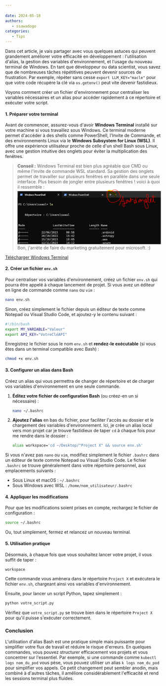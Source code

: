 ```yaml
---

date: 2024-05-18  
authors:  
   - ssawadogo  
categories:  
   - Tips  
---
```


Dans cet article, je vais partager avec vous quelques astuces qui peuvent grandement améliorer votre efficacité en développement : l'utilisation d'alias, la gestion des variables d'environnement, et l'usage du nouveau terminal de Windows. En tant que développeur ou data scientist, vous savez que de nombreuses tâches répétitives peuvent devenir sources de frustration. Par exemple, répéter sans cesse `export LLM_KEY="macle"` pour que votre code récupère la clé via `os.getenv()` peut vite devenir fastidieux.

Voyons comment créer un fichier d'environnement pour centraliser les variables nécessaires et un alias pour accéder rapidement à ce répertoire et exécuter votre script.
<!-- more -->


#### 1. Préparer votre terminal

Avant de commencer, assurez-vous d'avoir **Windows Terminal** installé sur votre machine si vous travaillez sous Windows. Ce terminal moderne permet d'accéder à des shells comme PowerShell, l'Invite de Commande, et des environnements Linux via le **Windows Subsystem for Linux (WSL)**. Il offre une expérience utilisateur proche de celle d'un shell Bash sous Linux, avec une gestion intuitive des onglets pour éviter la multiplication des fenêtres.

> **Conseil :** Windows Terminal est bien plus agréable que CMD ou même l'invite de commande WSL standard. Sa gestion des onglets permet de travailler sur plusieurs fenêtres en parallèle dans une seule interface. Plus besoin de jongler entre plusieurs fenêtres !
voici à quoi il ressemble :
![alt text](./alias_scripts_bash/terminae.PNG)
Bon, j'arrète de faire du marketing gratuitement pour microsoft. :)

[Télécharger Windows Terminal](https://apps.microsoft.com/detail/9n0dx20hk701?hl=en-US&gl=US)

#### 2. Créer un fichier `env.sh`

Pour centraliser vos variables d'environnement, créez un fichier `env.sh` qui pourra être appelé à chaque lancement de projet. Si vous avez un éditeur en ligne de commande comme `nano` ou `vim` :

```bash
nano env.sh
```

Sinon, créez simplement le fichier depuis un éditeur de texte comme Notepad ou Visual Studio Code, et ajoutez-y le contenu suivant :

```bash
#!/bin/bash
export MY_VARIABLE="Valeur"
export API_KEY="VotreCléAPI"
```

Enregistrez le fichier sous le nom `env.sh` et **rendez-le exécutable** (si vous êtes dans un terminal compatible avec Bash) :

```bash
chmod +x env.sh
```

#### 3. Configurer un alias dans Bash

Créez un alias qui vous permettra de changer de répertoire et de charger vos variables d'environnement en une seule commande.

1. **Éditez votre fichier de configuration Bash** (ou créez-en un si nécessaire) :

   ```bash
   nano ~/.bashrc
   ```

2. **Ajoutez l'alias** en bas du fichier, pour faciliter l'accès au dossier et le chargement des variables d'environnement. Ici, je crée un alias local vers mon projet car je trouve fastidieux de taper `cd` à chaque fois pour me rendre dans le dossier :

   ```bash
   alias workspace='cd ~/Desktop/"Project X" && source env.sh'
   ```

Si vous n'avez pas `nano` ou `vim`, modifiez simplement le fichier `.bashrc` dans un éditeur de texte comme Notepad ou Visual Studio Code. Le fichier `.bashrc` se trouve généralement dans votre répertoire personnel, aux emplacements suivants :
- Sous Linux et macOS : `~/.bashrc`
- Sous Windows avec WSL : `/home/nom_utilisateur/.bashrc`

#### 4. Appliquer les modifications

Pour que les modifications soient prises en compte, rechargez le fichier de configuration :

```bash
source ~/.bashrc
```

Ou, tout simplement, fermez et relancez un nouveau terminal.

#### 5. Utilisation pratique

Désormais, à chaque fois que vous souhaitez lancer votre projet, il vous suffit de taper :

```bash
workspace
```

Cette commande vous amènera dans le répertoire `Project X` et exécutera le fichier `env.sh`, chargeant ainsi vos variables d'environnement.

Ensuite, pour lancer un script Python, tapez simplement :

```bash
python votre_script.py
```

Vérifiez que `votre_script.py` se trouve bien dans le répertoire `Project X` pour qu'il puisse s'exécuter correctement.

### Conclusion

L'utilisation d'alias Bash est une pratique simple mais puissante pour simplifier votre flux de travail et réduire le risque d'erreurs. En quelques commandes, vous pouvez structurer efficacement vos projets et vous concentrer sur l'essentiel. Par exemple, si une commande comme `kubectl logs nom_du_pod` vous pèse, vous pouvez utiliser un alias `k logs nom_du_pod` pour simplifier vos appels. Ce petit changement peut sembler anodin, mais combiné à d'autres tâches, il améliore considérablement l'efficacité et rend les sessions terminal plus fluides.